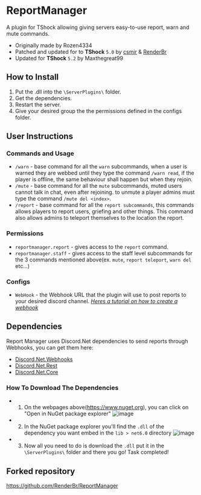 # ReportManager
A plugin for TShock allowing giving servers easy-to-use report, warn and mute commands.

- Originally made by Rozen4334
- Patched and updated for to **TShock** `5.0` by [csmir](https://github.com/csmir) & [RenderBr](https://github.com/RenderBr)
- Updated for **TShock** `5.2` by Maxthegreat99

## How to Install
1. Put the .dll into the `\ServerPlugins\` folder.
2. Get the dependencies.
3. Restart the server.
4. Give your desired group the the permissions defined in the configs folder.

## User Instructions
### Commands and Usage
- `/warn` - base command for all the `warn` subcommands, when a user is warned they are webbed until they type the command `/warn read`, if the player is offline, the same behaviour shall happen but when they rejoin.
- `/mute` - base command for all the `mute` subcommands, muted users cannot talk in chat, even after rejoining. to unmute a player admins must type the command `/mute del <index>`.
- `/report` - base command for all the `report subcommands`, this commands allows players to report users, griefing and other things. This command also allows admins to teleport themselves to the location the report.
### Permissions
- `reportmanager.report` - gives access to the `report` command.
- `reportmanager.staff` - gives access to the staff level subcommands for the 3 commands mentioned above(ex. `mute`, `report teleport`, `warn del` etc...)
### Configs
- `WebHook` - the Webhook URL that the plugin will use to post reports to your desired discord channel. [*Heres a tutorial on how to create a webhook*](https://support.discord.com/hc/en-us/articles/228383668-Intro-to-Webhooks)

## Dependencies
Report Manager uses Discord.Net dependencies to send reports through Webhooks, you can get them here:
- [Discord.Net.Webhooks](https://www.nuget.org/packages/Discord.Net.Webhook/#versions-body-tab)
- [Discord.Net.Rest](https://www.nuget.org/packages/Discord.Net.Rest/)
- [Discord.Net.Core](https://www.nuget.org/packages/Discord.Net.Core/)
### How To Download The Dependencies
- 1. On the webpages above(https://www.nuget.org), you can click on "Open in NuGet package explorer"
     ![image](https://github.com/Maxthegreat99/ReportManager/assets/100855415/813b74db-ff84-4936-b6a6-5a79d426113a)
- 2. In the NuGet package explorer you'll find the `.dll` of the dependency you want embed in the `lib > net6.0` directory
     ![image](https://github.com/Maxthegreat99/ReportManager/assets/100855415/8930e196-b304-4d11-b43c-5d5b2a77f62a)
- 3. Now all you need to do is download the `.dll` put it in the `\ServerPlugins\` folder and there you go! Task completed!


## Forked repository
https://github.com/RenderBr/ReportManager
